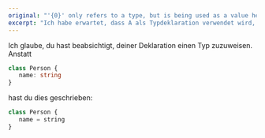 ```yaml
---
original: "'{0}' only refers to a type, but is being used as a value here."
excerpt: "Ich habe erwartet, dass A als Typdeklaration verwendet wird, aber hier wird es als Wert verwendet."
---
```


Ich glaube, du hast beabsichtigt, deiner Deklaration einen Typ zuzuweisen. Anstatt

```ts
class Person {
   name: string
}
```

hast du dies geschrieben:

```ts
class Person {
   name = string
}
```

